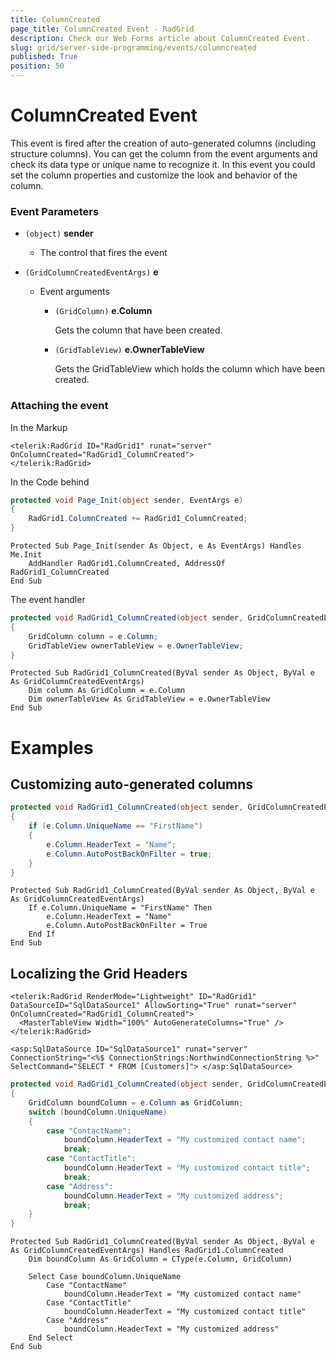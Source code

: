 ```yaml
---
title: ColumnCreated
page_title: ColumnCreated Event - RadGrid
description: Check our Web Forms article about ColumnCreated Event.
slug: grid/server-side-programming/events/columncreated
published: True
position: 50
---
```


# ColumnCreated Event

This event is fired after the creation of auto-generated columns (including structure columns). You can get the column from the event arguments and check its data type or unique name to recognize it. In this event you could set the column properties and customize the look and behavior of the column.

### Event Parameters

* `(object)` **sender**

    * The control that fires the event

* `(GridColumnCreatedEventArgs)` **e**

    * Event arguments 

        * `(GridColumn)` **e.Column**

            Gets the column that have been created.

        * `(GridTableView)` **e.OwnerTableView**

            Gets the GridTableView which holds the column which have been created.


### Attaching the event

In the Markup

````ASP.NET
<telerik:RadGrid ID="RadGrid1" runat="server" OnColumnCreated="RadGrid1_ColumnCreated">
</telerik:RadGrid>
````

In the Code behind

````C#
protected void Page_Init(object sender, EventArgs e)
{
    RadGrid1.ColumnCreated += RadGrid1_ColumnCreated;
}
````
````VB
Protected Sub Page_Init(sender As Object, e As EventArgs) Handles Me.Init
    AddHandler RadGrid1.ColumnCreated, AddressOf RadGrid1_ColumnCreated
End Sub
````

The event handler

````C#
protected void RadGrid1_ColumnCreated(object sender, GridColumnCreatedEventArgs e)
{
    GridColumn column = e.Column;
    GridTableView ownerTableView = e.OwnerTableView;
}
````
````VB
Protected Sub RadGrid1_ColumnCreated(ByVal sender As Object, ByVal e As GridColumnCreatedEventArgs)
    Dim column As GridColumn = e.Column
    Dim ownerTableView As GridTableView = e.OwnerTableView
End Sub
````

# Examples

## Customizing auto-generated columns

````C#
protected void RadGrid1_ColumnCreated(object sender, GridColumnCreatedEventArgs e)
{
    if (e.Column.UniqueName == "FirstName")
    {
        e.Column.HeaderText = "Name";
        e.Column.AutoPostBackOnFilter = true;
    }
}
````
````VB
Protected Sub RadGrid1_ColumnCreated(ByVal sender As Object, ByVal e As GridColumnCreatedEventArgs)
    If e.Column.UniqueName = "FirstName" Then
        e.Column.HeaderText = "Name"
        e.Column.AutoPostBackOnFilter = True
    End If
End Sub
````

## Localizing the Grid Headers

````ASP.NET
<telerik:RadGrid RenderMode="Lightweight" ID="RadGrid1" DataSourceID="SqlDataSource1" AllowSorting="True" runat="server" OnColumnCreated="RadGrid1_ColumnCreated">
  <MasterTableView Width="100%" AutoGenerateColumns="True" />
</telerik:RadGrid>

<asp:SqlDataSource ID="SqlDataSource1" runat="server" ConnectionString="<%$ ConnectionStrings:NorthwindConnectionString %>" SelectCommand="SELECT * FROM [Customers]"> </asp:SqlDataSource>
````
````C#
protected void RadGrid1_ColumnCreated(object sender, GridColumnCreatedEventArgs e)
{
    GridColumn boundColumn = e.Column as GridColumn;
    switch (boundColumn.UniqueName)
    {
        case "ContactName":
            boundColumn.HeaderText = "My customized contact name";
            break;
        case "ContactTitle":
            boundColumn.HeaderText = "My customized contact title";
            break;
        case "Address":
            boundColumn.HeaderText = "My customized address";
            break;
    }
}
````
````VB
Protected Sub RadGrid1_ColumnCreated(ByVal sender As Object, ByVal e As GridColumnCreatedEventArgs) Handles RadGrid1.ColumnCreated
    Dim boundColumn As GridColumn = CType(e.Column, GridColumn)

    Select Case boundColumn.UniqueName
        Case "ContactName"
            boundColumn.HeaderText = "My customized contact name"
        Case "ContactTitle"
            boundColumn.HeaderText = "My customized contact title"
        Case "Address"
            boundColumn.HeaderText = "My customized address"
    End Select
End Sub
````
  

